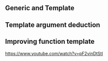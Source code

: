 ## Generic and Template


## Template argument deduction

## Improving function template
https://www.youtube.com/watch?v=pF2vinDtStI